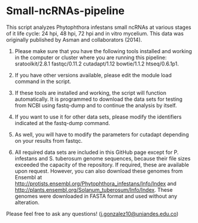 # Small-ncRNAs-pipeline
This script analyzes Phytophthora infestans small ncRNAs at various stages of it life cycle: 24 hpi, 48 hpi, 72 hpi and in vitro mycelium. 
This data was originally published by Asman and collaborators (2014). 
1. Please make sure that you have the following tools installed and working in the computer or cluster where you are running this pipeline: 
sratoolkit/2.8.1
fastqc/0.11.2
cutadapt/1.12
bowtie/1.1.2
htseq/0.6.1p1. 

2. If you have other versions available, please edit the module load command in the script.

3. If these tools are installed and working, the script will function automatically. 
It is programmed to download the data sets for testing from NCBI using fastq-dump and to continue the analysis by itself.

4. If you want to use it for other data sets, please modify the identifiers indicated at the fastq-dump command.

5. As well, you will have to modify the parameters for cutadapt depending on your results from fastqc.

6. All required data sets are included in this GitHub page except for P. infestans and S. tuberosum genome sequences, because their file sizes exceeded the capacity of the repository. If required, these are available upon request. However, you can also download these genomes from Ensembl at http://protists.ensembl.org/Phytophthora_infestans/Info/Index and http://plants.ensembl.org/Solanum_tuberosum/Info/Index.
These genomes were downloaded in FASTA format and used without any alteration.

Please feel free to ask any questions! (j.gonzalez10@uniandes.edu.co)


